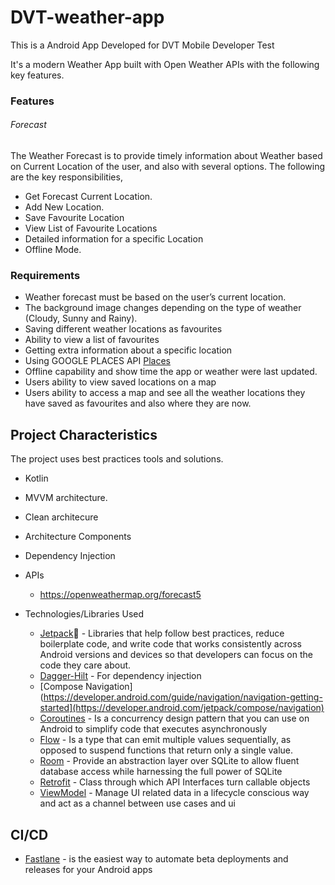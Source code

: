 # DVT-weather-app

This is a Android App Developed for DVT Mobile Developer Test

It's a modern Weather App built with Open Weather APIs with the following key features.

### Features

###### Forecast

The Weather Forecast is to provide timely information about Weather based on Current Location of the
user, and also with several options.
The following are the key responsibilities,

* Get Forecast Current Location.
* Add New Location.
* Save Favourite Location
* View List of Favourite Locations
* Detailed information for a specific Location
* Offline Mode.

### Requirements
* Weather forecast must be based on the user’s current location.
* The background image changes depending on the type of weather (Cloudy, Sunny and Rainy).
* Saving different weather locations as favourites
* Ability to view a list of favourites
* Getting extra information about a specific location
* Using GOOGLE PLACES API [Places](https://developers.google.com/places/web-service/intro)
* Offline capability and show time the app or weather were last updated.
* Users ability to view saved locations on a map
* Users ability to access a map and see all the weather locations they have saved as favourites and also where they are now.

## Project Characteristics
The project uses best practices tools and solutions.
* Kotlin
* MVVM architecture.
* Clean architecure
* Architecture Components
* Dependency Injection
* APIs
  * https://openweathermap.org/forecast5
 
* Technologies/Libraries Used
  * [Jetpack](https://developer.android.com/jetpack)🚀 - Libraries that help follow best practices, reduce boilerplate code, and write code that works consistently across Android versions and devices so that developers can focus on the code they care about.
  * [Dagger-Hilt](https://dagger.dev/hilt/) - For dependency injection
  * [Compose Navigation](https://developer.android.com/guide/navigation/navigation-getting-started](https://developer.android.com/jetpack/compose/navigation)
  * [Coroutines](https://developer.android.com/kotlin/coroutines?gclid=CjwKCAjwk_WVBhBZEiwAUHQCmdx8rjojm7dxpQ2EGOYQydzDN3DbqnzZBC0nq-GGzvdmCvnnFYvgFRoCyPEQAvD_BwE&gclsrc=aw.ds) - Is a concurrency design pattern that you can use on Android to simplify code that executes asynchronously
  * [Flow](https://developer.android.com/kotlin/flow) - Is a type that can emit multiple values sequentially, as opposed to suspend functions that return only a single value.
  * [Room](https://developer.android.com/training/data-storage/room) - Provide an abstraction layer over SQLite to allow fluent database access while harnessing the full power of SQLite
  * [Retrofit](https://square.github.io/retrofit/) - Class through which API Interfaces turn callable objects
  * [ViewModel](https://developer.android.com/topic/libraries/architecture/viewmodel?gclid=CjwKCAjwjJmIBhA4EiwAQdCbxrvUiq3wgakPX8sop8Kp8irusL4bi_9xCnaiZkUJqBzTbOTB2FB4XRoCujoQAvD_BwE&gclsrc=aw.ds) - Manage UI related data in a lifecycle conscious way and act as a channel between use cases and ui
 
## CI/CD
  * [Fastlane](https://docs.fastlane.tools/) -  is the easiest way to automate beta deployments and releases for your Android apps
